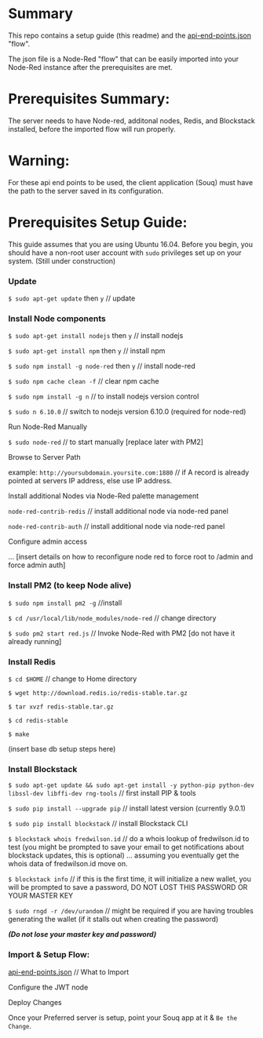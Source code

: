 # Summary
This repo contains a setup guide (this readme) and the [api-end-points.json](https://github.com/cryptocracy/flows/blob/master/api-end-points.json) "flow".

The json file is a Node-Red "flow" that can be easily imported into your Node-Red instance after the prerequisites are met.

# Prerequisites Summary:

The server needs to have Node-red, additonal nodes, Redis, and Blockstack installed, before the imported flow will run properly.

# Warning:

For these api end points to be used, the client application (Souq) must have the path to the server saved in its configuration.

# Prerequisites Setup Guide:

This guide assumes that you are using Ubuntu 16.04. Before you begin, you should have a non-root user account with `sudo` privileges set up on your system. (Still under construction)

### Update 

`$ sudo apt-get update` then `y`  // update 

### Install Node components

`$ sudo apt-get install nodejs` then `y`  // install nodejs

`$ sudo apt-get install npm` then `y`  // install npm

`$ sudo npm install -g node-red` then `y`  // install node-red

`$ sudo npm cache clean -f` // clear npm cache

`$ sudo npm install -g n` // to install nodejs version control

`$ sudo n 6.10.0` // switch to nodejs version 6.10.0 (required for node-red)

Run Node-Red Manually

`$ sudo node-red`  // to start manually [replace later with PM2] 

Browse to Server Path

example: `http://yoursubdomain.yoursite.com:1880` // if A record is already pointed at servers IP address, else use IP address.

Install additional Nodes via Node-Red palette management

`node-red-contrib-redis`  // install additional node via node-red panel

`node-red-contrib-auth`   // install additional node via node-red panel

Configure admin access

... [insert details on how to reconfigure node red to force root to /admin and force admin auth]

### Install PM2 (to keep Node alive)

`$ sudo npm install pm2 -g`  //install 

`$ cd /usr/local/lib/node_modules/node-red`  // change directory

`$ sudo pm2 start red.js`  // Invoke Node-Red with PM2 [do not have it already running]

### Install Redis

`$ cd $HOME` // change to Home directory

`$ wget http://download.redis.io/redis-stable.tar.gz`

`$ tar xvzf redis-stable.tar.gz`

`$ cd redis-stable`

`$ make`

(insert base db setup steps here)

### Install Blockstack

`$ sudo apt-get update && sudo apt-get install -y python-pip python-dev libssl-dev libffi-dev rng-tools` // first install PIP & tools

`$ sudo pip install --upgrade pip`  // install latest version (currently 9.0.1)

`$ sudo pip install blockstack` // install Blockstack CLI

`$ blockstack whois fredwilson.id` // do a whois lookup of fredwilson.id to test (you might be prompted to save your email to get notifications about blockstack updates, this is optional) ... assuming you eventually get the whois data of fredwilson.id move on.

`$ blockstack info`  // if this is the first time, it will initialize a new wallet, you will be prompted to save a password, DO NOT LOST THIS PASSWORD OR YOUR MASTER KEY

`$ sudo rngd -r /dev/urandom` // might be required if you are having troubles generating the wallet (if it stalls out when creating the password)

***(Do not lose your master key and password)***

### Import & Setup Flow:

[api-end-points.json](https://github.com/cryptocracy/flows/blob/master/api-end-points.json) // What to Import

Configure the JWT node

Deploy Changes

Once your Preferred server is setup, point your Souq app at it & `Be the Change`.
